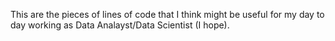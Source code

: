 This are the pieces of lines of code that I think might be useful for my day to day working as Data Analayst/Data Scientist (I hope). 
